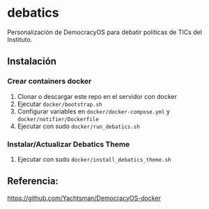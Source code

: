 # debatics

Personalización de DemocracyOS para debatir políticas de TICs del Instituto.

## Instalación

### Crear containers docker

1. Clonar o descargar este repo en el servidor con docker
2. Ejecutar `docker/bootstrap.sh`
3. Configurar variables en `docker/docker-compose.yml` y `docker/notifier/Dockerfile`
4. Ejecutar con sudo `docker/run_debatics.sh`

### Instalar/Actualizar Debatics Theme

1. Ejecutar con sudo `docker/install_debatics_theme.sh`

## Referencia:

https://github.com/Yachtsman/DemocracyOS-docker
